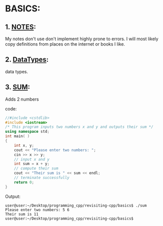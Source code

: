 # BASICS:

## 1. [NOTES](https://github.com/AmanPriyanshu/revisiting-cpp/blob/master/basics/notes.md):

My notes don't use don't implement highly prone to errors. I will most likely copy definitions from places on the internet or books I like.

## 2. [DataTypes](https://github.com/AmanPriyanshu/revisiting-cpp/blob/master/basics/notes.md#datatypes):

data types.

## 3. [SUM](https://github.com/AmanPriyanshu/revisiting-cpp/blob/master/basics/SUM.md):

Adds 2 numbers

code:
```cpp
//#include <cstdlib>
#include <iostream>
/* This program inputs two numbers x and y and outputs their sum */
using namespace std;
int main( ) 
{
	int x, y;
	cout << "Please enter two numbers: ";
	cin >> x >> y;
	// input x and y
	int sum = x + y;
	// compute their sum
	cout << "Their sum is " << sum << endl;
	// terminate successfully
	return 0;
}

```

Output:

```console
user@user:~/Desktop/programming_cpp/revisiting-cpp/basics$ ./sum
Please enter two numbers: 5 6
Their sum is 11
user@user:~/Desktop/programming_cpp/revisiting-cpp/basics$ 

```

